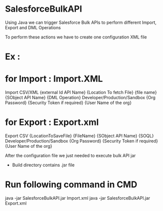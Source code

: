 # SalesforceBulkAPI
Using Java we can trigger Salesforce Bulk APIs to perform different Import, Export and DML Operations

To perform these actions we have to create one configuration XML file

# Ex :
# for Import : Import.XML
<?xml version="1.0" encoding="UTF-8" standalone="yes"?>
<Information>
    <action>Import</action>
    <importInformation>
        <contentType>CSV/XML</contentType>
        <externalIdFieldName>{external Id API Name}</externalIdFieldName>
        <fileLocation>{Location To fetch File}</fileLocation>
        <fileName>{file name}</fileName>
        <objectName>{SObject API Name}</objectName>
        <operation>{DML Operation}</operation>
    </importInformation>
    <userinformation>
        <orgtype>Developer/Production/Sandbox</orgtype>
        <password>{Org Password}</password>
        <securityToken>{Security Token if required}</securityToken>
        <username>{User Name of the org}</username>
    </userinformation>
</Information>

# for Export : Export.xml
<?xml version="1.0" encoding="UTF-8" standalone="yes"?>
<Information>
    <action>Export</action>
    <exportInformation>
        <contentType>CSV</contentType>
        <fileLocation>{LocationToSaveFile}</fileLocation>
        <fileName>{FileName}</fileName>
        <objectName>{SObject API Name}</objectName>
        <soql>{SOQL}</soql>
    </exportInformation>
    <userinformation>
        <orgtype>Developer/Production/Sandbox</orgtype>
        <password>{Org Password}</password>
        <securityToken>{Security Token if required}</securityToken>
        <username>{User Name of the org}</username>
    </userinformation>
</Information>

After the configuration file we just needed to execute bulk API jar
* Build directory contains .jsr file

# Run following command in CMD

java -jar SalesforceBulkAPI.jar Import.xml
java -jar SalesforceBulkAPI.jar Export.xml
